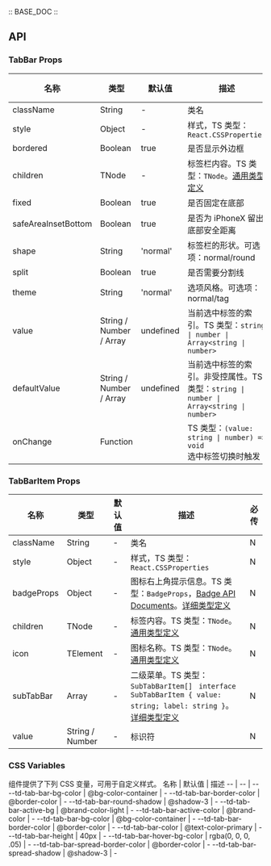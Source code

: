:: BASE_DOC ::

## API

### TabBar Props

名称 | 类型 | 默认值 | 描述 | 必传
-- | -- | -- | -- | --
className | String | - | 类名 | N
style | Object | - | 样式，TS 类型：`React.CSSProperties` | N
bordered | Boolean | true | 是否显示外边框 | N
children | TNode | - | 标签栏内容。TS 类型：`TNode`。[通用类型定义](https://github.com/Tencent/tdesign-mobile-react/blob/develop/src/common.ts) | N
fixed | Boolean | true | 是否固定在底部 | N
safeAreaInsetBottom | Boolean | true | 是否为 iPhoneX 留出底部安全距离 | N
shape | String | 'normal' | 标签栏的形状。可选项：normal/round | N
split | Boolean | true | 是否需要分割线 | N
theme | String | 'normal' | 选项风格。可选项：normal/tag | N
value | String / Number / Array | undefined | 当前选中标签的索引。TS 类型：`string \| number \| Array<string \| number>` | N
defaultValue | String / Number / Array | undefined | 当前选中标签的索引。非受控属性。TS 类型：`string \| number \| Array<string \| number>` | N
onChange | Function |  | TS 类型：`(value: string \| number) => void`<br/>选中标签切换时触发 | N


### TabBarItem Props

名称 | 类型 | 默认值 | 描述 | 必传
-- | -- | -- | -- | --
className | String | - | 类名 | N
style | Object | - | 样式，TS 类型：`React.CSSProperties` | N
badgeProps | Object | - | 图标右上角提示信息。TS 类型：`BadgeProps`，[Badge API Documents](./badge?tab=api)。[详细类型定义](https://github.com/Tencent/tdesign-mobile-react/tree/develop/src/tab-bar/type.ts) | N
children | TNode | - | 标签内容。TS 类型：`TNode`。[通用类型定义](https://github.com/Tencent/tdesign-mobile-react/blob/develop/src/common.ts) | N
icon | TElement | - | 图标名称。TS 类型：`TNode`。[通用类型定义](https://github.com/Tencent/tdesign-mobile-react/blob/develop/src/common.ts) | N
subTabBar | Array | - | 二级菜单。TS 类型：`SubTabBarItem[] ` `interface SubTabBarItem { value: string; label: string }`。[详细类型定义](https://github.com/Tencent/tdesign-mobile-react/tree/develop/src/tab-bar/type.ts) | N
value | String / Number | - | 标识符 | N

### CSS Variables

组件提供了下列 CSS 变量，可用于自定义样式。
名称 | 默认值 | 描述 
-- | -- | --
--td-tab-bar-bg-color | @bg-color-container | - 
--td-tab-bar-border-color | @border-color | - 
--td-tab-bar-round-shadow | @shadow-3 | - 
--td-tab-bar-active-bg | @brand-color-light | - 
--td-tab-bar-active-color | @brand-color | - 
--td-tab-bar-bg-color | @bg-color-container | - 
--td-tab-bar-border-color | @border-color | - 
--td-tab-bar-color | @text-color-primary | - 
--td-tab-bar-height | 40px | - 
--td-tab-bar-hover-bg-color | rgba(0, 0, 0, .05) | - 
--td-tab-bar-spread-border-color | @border-color | - 
--td-tab-bar-spread-shadow | @shadow-3 | - 
